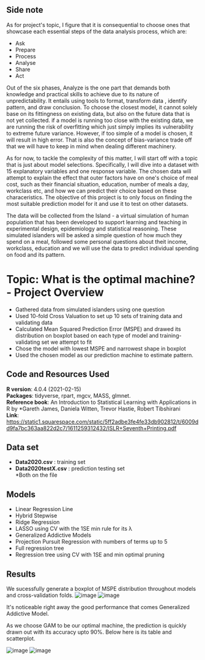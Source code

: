 ## Side note
As for project's topic, I figure that it is consequential to choose ones that showcase each essential steps of the data analysis process, which are: 
- Ask 
- Prepare 
- Process
- Analyse
- Share 
- Act 

Out of the six phases, Analyze is the one part that demands both knowledge and practical skills to achieve due to its nature of unpredictability. It entails using tools to format, transform data , identify pattern, and draw conclusion. To choose the closest model, it cannot solely base on its fittingness on existing data, but also on the future data that is not yet collected. if a model is running too close with the existing data, we are running the risk of overfitting which just simply implies its vulnerability to extreme future variance. However, if too simple of a model is chosen, it will result in high error. That is also the concept of bias-variance trade off that we will have to keep in mind when dealing different machinery. 

As for now, to tackle the complexity of this matter, I will start off with a topic that is just about model selections. Specifically, I will dive into a dataset with 15 explanatory variables and one response variable. The chosen data will attempt to explain the effect that outer factors have on one's choice of meal cost, such as their financial situation, education, number of meals a day, workclass etc, and how we can predict their choice based on these characeristics. The objective of this project is to only focus on finding the most suitable prediction model for it and use it to test on other datasets. 

The data will be collected from the Island - a virtual simulation of human population that has been developed to support learning and teaching in experimental design, epidemiology and statistical reasoning. These simulated islanders will be asked a simple question of how much they spend on a meal, followed some personal questions about theit income, workclass, education and we will use the data to predict individual spending on food and its pattern.

# Topic: What is the optimal machine? - Project Overview
- Gathered data from simulated islanders using one question
- Used 10-fold Cross Valuation to set up 10 sets of training data and validating data 
- Calculated Mean Squared Prediction Error (MSPE) and drawed its distribution on boxplot based on each type of model and training-validating set we attempt to fit 
- Chose the model with lowest MSPE and narrowest shape in boxplot 
- Used the chosen model as our prediction machine to estimate pattern.

## Code and Resources Used
**R version**: 4.0.4 (2021-02-15)  
**Packages**: tidyverse, rpart, mgcv, MASS, glmnet.  
**Reference book**: An Introduction to Statistical Learning with Applications in R by *Gareth James, Daniela Witten, Trevor Hastie, Robert Tibshirani   
**Link**: https://static1.squarespace.com/static/5ff2adbe3fe4fe33db902812/t/6009dd9fa7bc363aa822d2c7/1611259312432/ISLR+Seventh+Printing.pdf

## Data set
- **Data2020.csv** : training set
- **Data2020testX.csv** : prediction testing set  
*Both on the file

## Models
- Linear Regression Line
- Hybrid Stepwise
- Ridge Regression
- LASSO using CV with the 1SE min rule for its λ
- Generalized Addictive Models 
- Projection Pursuit Regression with numbers of terms up to 5
- Full regression tree 
- Regression tree using CV with 1SE and min optimal pruning

## Results

We sucessfully generate a boxplot of MSPE distribution throughout models and cross-validation folds.
![image](https://user-images.githubusercontent.com/108549500/195476453-b0ef19b9-6c90-48e8-a19c-133a266a8823.png)
![image](https://user-images.githubusercontent.com/108549500/195476896-8b8089ac-fa38-4ca7-91b5-cec5bb569db4.png)

It's noticeable right away the good performance that comes Generalized Addictive Model.

As we choose GAM to be our optimal machine, the prediction is quickly drawn out with its accuracy upto 90%. Below here is its table and scatterplot.

![image](https://user-images.githubusercontent.com/108549500/195500942-a9145a2e-f794-4cfe-9b4a-4419732d9a0e.png)
![image](https://user-images.githubusercontent.com/108549500/195502148-f6592516-3691-494b-9fd8-7f7ec1aa5b30.png)








